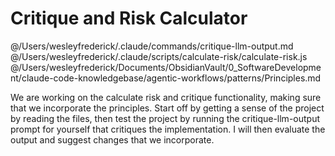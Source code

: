 # Critique and Risk Calculator

@/Users/wesleyfrederick/.claude/commands/critique-llm-output.md
@/Users/wesleyfrederick/.claude/scripts/calculate-risk/calculate-risk.js
@/Users/wesleyfrederick/Documents/ObsidianVault/0_SoftwareDevelopment/claude-code-knowledgebase/agentic-workflows/patterns/Principles.md

We are working on the calculate risk and critique functionality, making sure that we incorporate the principles. Start off by getting a sense of the project by reading the files, then test the project by running the critique-llm-output prompt for yourself that critiques the implementation. I will then evaluate the output and suggest changes that we incorporate.
